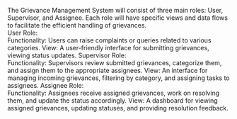 The Grievance Management System will consist of three main roles: User, Supervisor, and Assignee. Each role will have specific views and data flows to facilitate the efficient handling of grievances.<br>
User Role:<br>
 Functionality: Users can raise complaints or queries related to various categories.
 View: A user-friendly interface for submitting grievances, viewing status updates.
Supervisor Role:<br>
 Functionality: Supervisors review submitted grievances, categorize them, and assign them to the appropriate assignees.
 View: An interface for managing incoming grievances, filtering by category, and assigning tasks to assignees.
Assignee Role:<br>
 Functionality: Assignees receive assigned grievances, work on resolving them, and update the status accordingly.
 View: A dashboard for viewing assigned grievances, updating statuses, and providing resolution feedback.
 
 
